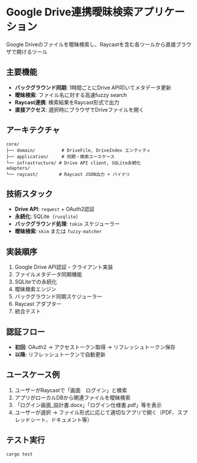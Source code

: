 # Google Drive連携曖昧検索アプリケーション

Google Driveのファイルを曖昧検索し、Raycastを含む各ツールから直接ブラウザで開けるツール

## 主要機能

- **バックグラウンド同期**: 1時間ごとにDrive API叩いてメタデータ更新
- **曖昧検索**: ファイル名に対する高速fuzzy search
- **Raycast連携**: 検索結果をRaycast形式で出力
- **直接アクセス**: 選択時にブラウザでDriveファイルを開く

## アーキテクチャ

```
core/
├── domain/          # DriveFile, DriveIndex エンティティ
├── application/     # 同期・検索ユースケース
└── infrastructure/ # Drive API client, SQLite永続化
adapters/
└── raycast/        # Raycast JSON出力 + バイナリ
```

## 技術スタック

- **Drive API**: `reqwest` + OAuth2認証
- **永続化**: SQLite（`rusqlite`）
- **バックグラウンド処理**: `tokio` スケジューラー
- **曖昧検索**: `skim` または `fuzzy-matcher`

## 実装順序

1. Google Drive API認証・クライアント実装
2. ファイルメタデータ同期機能
3. SQLiteでの永続化
4. 曖昧検索エンジン
5. バックグラウンド同期スケジューラー
6. Raycast アダプター
7. 統合テスト

## 認証フロー

- **初回**: OAuth2 → アクセストークン取得 → リフレッシュトークン保存
- **以降**: リフレッシュトークンで自動更新

## ユースケース例

1. ユーザーがRaycastで「画面　ログイン」と検索
2. アプリがローカルDBから関連ファイルを曖昧検索
3. 「ログイン画面_設計書.docx」「ログイン仕様書.pdf」等を表示
4. ユーザーが選択 → ファイル形式に応じて適切なアプリで開く（PDF、スプレッドシート、ドキュメント等）

## テスト実行

```bash
cargo test
```